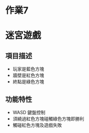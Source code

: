 # 作業7
# 迷宮遊戲

## 項目描述
- 玩家是藍色方塊
 - 牆壁是紅色方塊
- 終點是綠色方塊
## 功能特性
-  WASD 鍵盤控制
-  須繞過紅色方塊碰觸綠色方塊即勝利
-  觸碰紅色方塊及遊戲失敗  

